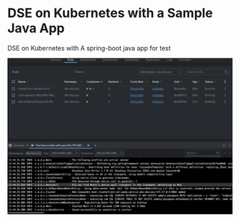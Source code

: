# DSE on Kubernetes with a Sample Java App


DSE on Kubernetes with A spring-boot java app for test  

![deployed](dse-on-k8s-with-java.png)